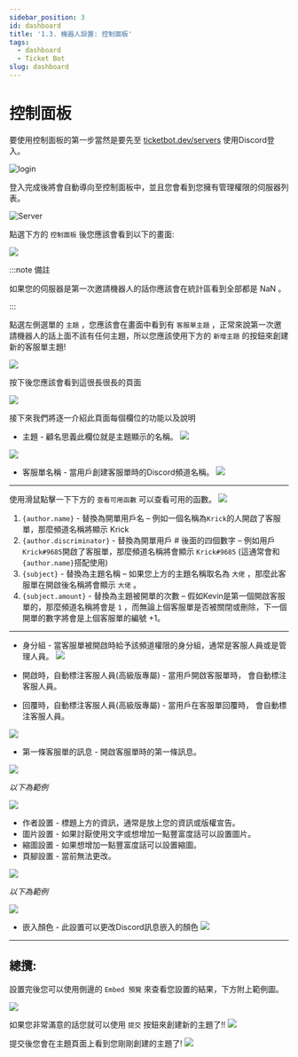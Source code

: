 ```yaml
---
sidebar_position: 3
id: dashboard
title: '1.3. 機器人設置: 控制面板'
tags:
  - dashboard
  - Ticket Bot
slug: dashboard
---
```


# 控制面板

要使用控制面板的第一步當然是要先至 [ticketbot.dev/servers](https://ticketbot.dev/servers) 使用Discord登入。

![login](https://i.imgur.com/liRxUDt.png)

登入完成後將會自動導向至控制面板中，並且您會看到您擁有管理權限的伺服器列表。

![Server](https://i.imgur.com/yrwn5U5.png)

點選下方的 `控制面板` 後您應該會看到以下的畫面:

![](https://i.imgur.com/QqoJDvp.png)


:::note 備註

如果您的伺服器是第一次邀請機器人的話你應該會在統計區看到全部都是 NaN 。

:::

點選左側選單的 `主題` ，您應該會在畫面中看到有 `客服單主題` ，正常來說第一次邀請機器人的話上面不該有任何主題，所以您應該使用下方的 `新增主題` 的按鈕來創建新的客服單主題!

![](https://i.imgur.com/SkaSAeL.png)

按下後您應該會看到這很長很長的頁面

![](https://i.imgur.com/qdeDdHz.png)

接下來我們將逐一介紹此頁面每個欄位的功能以及說明
* 主題 - 顧名思義此欄位就是主題顯示的名稱。
![](https://i.imgur.com/F7u9ZyK.png)

![](https://i.imgur.com/leg97yG.png)

* 客服單名稱 - 當用戶創建客服單時的Discord頻道名稱。
![](https://i.imgur.com/qCvEvpA.png)


---

使用滑鼠點擊一下下方的 `查看可用函數` 可以查看可用的函數。
![](https://i.imgur.com/XjLCPfe.png)

1. `{author.name}` - 替換為開單用戶名
– 例如一個名稱為`Krick`的人開啟了客服單，那麼頻道名稱將顯示 Krick  
3. `{author.discriminator}` - 替換為開單用戶 # 後面的四個數字
– 例如用戶`Krick#9685`開啟了客服單，那麼頻道名稱將會顯示 `Krick#9685` (這通常會和`{author.name}`搭配使用)  
5. `{subject}` - 替換為主題名稱
– 如果您上方的主題名稱取名為 `大佬` ，那麼此客服單在開啟後名稱將會顯示 `大佬` 。  
7. `{subject.amount}` - 替換為主題被開單的次數
– 假如Kevin是第一個開啟客服單的，那麼頻道名稱將會是 `1` ，而無論上個客服單是否被關閉或刪除，下一個開單的數字將會是上個客服單的編號 +1。  
---

* 身分組 - 當客服單被開啟時給予該頻道權限的身分組，通常是客服人員或是管理人員。
![](https://i.imgur.com/akoP3ER.png)

* 開啟時，自動標注客服人員(高級版專屬) - 當用戶開啟客服單時， 會自動標注客服人員。


* 回覆時，自動標注客服人員(高級版專屬) - 當用戶在客服單回覆時， 會自動標注客服人員。

![](https://i.imgur.com/VqukeP3.png)

* 第一條客服單的訊息 - 開啟客服單時的第一條訊息。

![](https://i.imgur.com/Ncuco1z.png)

*以下為範例*

![](https://i.imgur.com/OFeaYON.png)

* 作者設置 - 標題上方的資訊，通常是放上您的資訊或版權宣告。
* 圖片設置 - 如果討厭使用文字或想增加一點豐富度話可以設置圖片。
* 縮圖設置 - 如果想增加一點豐富度話可以設置縮圖。
* 頁腳設置 - 當前無法更改。

![](https://i.imgur.com/9rzJPja.png)

*以下為範例*

![](https://i.imgur.com/crAnBIp.png)

* 嵌入顏色 - 此設置可以更改Discord訊息嵌入的顏色
![](https://i.imgur.com/zrbqJ3X.png)


---
## 總攬:
設置完後您可以使用側邊的 `Embed 預覽` 來查看您設置的結果，下方附上範例圖。

![](https://i.imgur.com/KvdeewW.png)

如果您非常滿意的話您就可以使用 `提交` 按鈕來創建新的主題了!!
![](https://i.imgur.com/pLp7kkD.png)

提交後您會在主題頁面上看到您剛剛創建的主題了!
![](https://i.imgur.com/d2sp93v.png)
